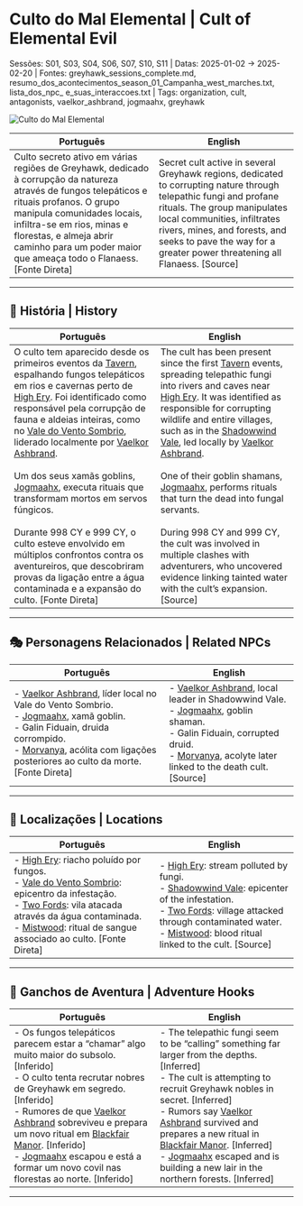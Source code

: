 # Culto do Mal Elemental | Cult of Elemental Evil

Sessões: S01, S03, S04, S06, S07, S10, S11 | Datas: 2025-01-02 → 2025-02-20 | Fontes: greyhawk_sessions_complete.md, resumo_dos_acontecimentos_season_01_Campanha_west_marches.txt, lista_dos_npc_ e_suas_interaccoes.txt | Tags: organization, cult, antagonists, vaelkor_ashbrand, jogmaahx, greyhawk

![Culto do Mal Elemental](assets/organization/org_blank.png)

| **Português** | **English** |
|---------------|-------------|
| Culto secreto ativo em várias regiões de Greyhawk, dedicado à corrupção da natureza através de fungos telepáticos e rituais profanos. O grupo manipula comunidades locais, infiltra-se em rios, minas e florestas, e almeja abrir caminho para um poder maior que ameaça todo o Flanaess. [Fonte Direta] | Secret cult active in several Greyhawk regions, dedicated to corrupting nature through telepathic fungi and profane rituals. The group manipulates local communities, infiltrates rivers, mines, and forests, and seeks to pave the way for a greater power threatening all Flanaess. [Source] |

---

## 📖 História | History

| **Português** | **English** |
|---------------|-------------|
| O culto tem aparecido desde os primeiros eventos da [Tavern](../the_company.md), espalhando fungos telepáticos em rios e cavernas perto de [High Ery](high_ery.md). Foi identificado como responsável pela corrupção de fauna e aldeias inteiras, como no [Vale do Vento Sombrio](vale_do_vento_sombrio.md), liderado localmente por [Vaelkor Ashbrand](../../npc/vaelkor_ashbrand.md). <br><br> Um dos seus xamãs goblins, [Jogmaahx](../../npc/jogmaahx.md), executa rituais que transformam mortos em servos fúngicos. <br><br> Durante 998 CY e 999 CY, o culto esteve envolvido em múltiplos confrontos contra os aventureiros, que descobriram provas da ligação entre a água contaminada e a expansão do culto. [Fonte Direta] | The cult has been present since the first [Tavern](../the_company.md) events, spreading telepathic fungi into rivers and caves near [High Ery](high_ery.md). It was identified as responsible for corrupting wildlife and entire villages, such as in the [Shadowwind Vale](vale_do_vento_sombrio.md), led locally by [Vaelkor Ashbrand](../../npc/vaelkor_ashbrand.md). <br><br> One of their goblin shamans, [Jogmaahx](../../npc/jogmaahx.md), performs rituals that turn the dead into fungal servants. <br><br> During 998 CY and 999 CY, the cult was involved in multiple clashes with adventurers, who uncovered evidence linking tainted water with the cult’s expansion. [Source] |

---

## 🎭 Personagens Relacionados | Related NPCs

| **Português** | **English** |
|---------------|-------------|
| - [Vaelkor Ashbrand](../../npc/vaelkor_ashbrand.md), líder local no Vale do Vento Sombrio. <br>- [Jogmaahx](../../npc/jogmaahx.md), xamã goblin. <br>- Galin Fiduain, druida corrompido. <br>- [Morvanya](../../npc/morvanya.md), acólita com ligações posteriores ao culto da morte. [Fonte Direta] | - [Vaelkor Ashbrand](../../npc/vaelkor_ashbrand.md), local leader in Shadowwind Vale. <br>- [Jogmaahx](../../npc/jogmaahx.md), goblin shaman. <br>- Galin Fiduain, corrupted druid. <br>- [Morvanya](../../npc/morvanya.md), acolyte later linked to the death cult. [Source] |

---

## 📌 Localizações | Locations

| **Português** | **English** |
|---------------|-------------|
| - [High Ery](high_ery.md): riacho poluído por fungos. <br>- [Vale do Vento Sombrio](vale_do_vento_sombrio.md): epicentro da infestação. <br>- [Two Fords](two_fords.md): vila atacada através da água contaminada. <br>- [Mistwood](mistwood.md): ritual de sangue associado ao culto. [Fonte Direta] | - [High Ery](high_ery.md): stream polluted by fungi. <br>- [Shadowwind Vale](vale_do_vento_sombrio.md): epicenter of the infestation. <br>- [Two Fords](two_fords.md): village attacked through contaminated water. <br>- [Mistwood](mistwood.md): blood ritual linked to the cult. [Source] |

---

## 🎲 Ganchos de Aventura | Adventure Hooks

| **Português** | **English** |
|---------------|-------------|
| - Os fungos telepáticos parecem estar a “chamar” algo muito maior do subsolo. [Inferido] <br>- O culto tenta recrutar nobres de Greyhawk em segredo. [Inferido] <br>- Rumores de que [Vaelkor Ashbrand](../../npc/vaelkor_ashbrand.md) sobreviveu e prepara um novo ritual em [Blackfair Manor](blackfair_manor.md). [Inferido] <br>- [Jogmaahx](../../npc/jogmaahx.md) escapou e está a formar um novo covil nas florestas ao norte. [Inferido] | - The telepathic fungi seem to be “calling” something far larger from the depths. [Inferred] <br>- The cult is attempting to recruit Greyhawk nobles in secret. [Inferred] <br>- Rumors say [Vaelkor Ashbrand](../../npc/vaelkor_ashbrand.md) survived and prepares a new ritual in [Blackfair Manor](blackfair_manor.md). [Inferred] <br>- [Jogmaahx](../../npc/jogmaahx.md) escaped and is building a new lair in the northern forests. [Inferred] |

---